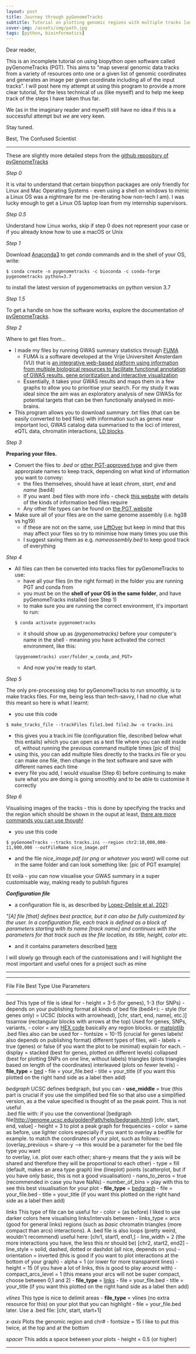 ```yaml
---
layout: post
title: Journey through pyGenomeTracks
subtitle: Tutorial on plotting genomic regions with multiple tracks [unfinished]
cover-img: /assets/img/path.jpg
tags: [python, bioinformatics]
---
```


Dear reader,

This is an incomplete tutorial on using biopython open software called pyGenomeTracks (PGT). This aims to "map several genomic data tracks from a variety of resources onto one or a given list of genomic coordinates and generates an image per given coordinate including all of the input tracks". I will post here my attempt at using this program to provide a more clear tutorial, for the less technical of us (like myself) and to help me keep track of the steps I have taken thus far.

We (as in the imaginary reader and myself) still have no idea if this is a successful attempt but *we* are very keen.

Stay tuned.

Best,
The Confused Scientist

-------------------

These are slightly more detailed steps from the [github repository of pyGenomeTracks](https://github.com/deeptools/pyGenomeTracks)

_Step 0_

It is vital to understand that certain biopython packages are only friendly for Linux and Mac Operating Systems - even using a shell on windows to mimic a Linux OS was a nightmare for me (re-iterating how non-tech I am). I was lucky enough to get a Linux OS laptop loan from my internship supervisors.

_Step 0.5_

Understand how Linux works, skip if step 0 does not represent your case or if you already know how to use a macOS or Unix

_Step 1_

Download [Anaconda3](https://www.anaconda.com/products/individual) to get _conda_ commands and in the shell of your OS, write:
```
$ conda create -n pygenometracks -c bioconda -c conda-forge pygenometracks python=3.7
```
to install the latest version of pygenometracks on python version 3.7

_Step 1.5_

To get a handle on how the software works, explore the documentation of [pyGenomeTracks](https://github.com/deeptools/pyGenomeTracks).

_Step 2_

Where to get files from...

* I made my files by running GWAS summary statistics through [FUMA](https://fuma.ctglab.nl/)
  - FUMA is a software developed at the Vrije Universiteit Amsterdam (VU) that is [an integrative web-based platform using information from multiple biological resources to facilitate functional annotation of GWAS results, gene prioritization and interactive visualization](https://www.nature.com/articles/s41467-017-01261-5)
  - Essentially, it takes your GWAS results and maps them in a few graphs to allow you to prioritise your search. For my study it was ideal since the aim was an exploratory analysis of new GWASs for potential targets that can be then functionally analysed in mini-brains.
* This program allows you to download summary .txt files (that can be easily converted to bed files) with information such as genes near important loci, GWAS catalog data summarised to the loci of interest, eQTL data, chromatin interactions, [LD blocks](https://the-confused-scientist.github.io/2020-09-01-GWAS/).

_Step 3_

**Preparing your files.**

* Convert the files to _.bed_ or [other PGT-approved type](https://pygenometracks.readthedocs.io/en/latest/content/all_tracks.html) and give them approrpiate names to keep track, depending on what kind of information you want to convey:
  * the files themselves, should have at least _chrom_, _start_, _end_ and _name_ (bed4)
  * If you want .bed files with more info - check [this website](https://bedtools.readthedocs.io/en/latest/content/general-usage.html) with details of the kinds of information bed files require
  * Any other file types can be found on [the PGT website](https://pygenometracks.readthedocs.io/en/latest/content/all_tracks.html)
* Make sure all of your files are on the same genome assembly (i.e. hg38 vs hg19)
    * if these are not on the same, use [LiftOver](https://genome.ucsc.edu/cgi-bin/hgLiftOver) but keep in mind that this may affect your files so try to minimise how many times you use this
     * I suggest saving them as e.g. *name*_*assembly*.bed_ to keep good track of everything

_Step 4_

* All files can then be converted into tracks files for pyGenomeTracks to use:
  - have all your files (in the right format) in the folder you are running PGT and conda from
  - you must be on the **shell of your OS in the same folder**, and have pyGenomeTracks installed (see Step 1)
  - to make sure you are running the correct environment, it's important to run:
  ```
  $ conda activate pygenometracks
  ```
  - it should show up as *(pygenometracks)* before your computer's name in the shell - meaning you have activated the correct environment, like this:
  ```
  (pygenometracks) user/folder_w_conda_and_PGT>
  ```
  - And now you're ready to start.
    
_Step 5_

The only pre-processing step for pyGenomeTracks to run smoothly, is to make tracks files. For me, being less than tech-savvy, I had no clue what this meant so here is what I learnt:

- you use this code
```
$ make_tracks_file --trackFiles file1.bed file2.bw -o tracks.ini
```
- this gives you a track.ini file (configuration file, described below what this entails) which you can open as a text file where you can edit inside of, without running the previous command multiple times
[pic of this]
- using this, you can add multiple files directly to the tracks.ini file or you can make one file, then change in the text software and save with different names each time
- every file you add, I would visualise (Step 6) before continuing to make sure what you are doing is going smoothly and to be able to customise it correctly

_Step 6_

Visualising images of the tracks - this is done by specifying the tracks and the region which should be shown in the ouput at least, [there are more commands you can use though!](https://pygenometracks.readthedocs.io/en/latest/content/usage.html)

- you use this code
```
$ pyGenomeTracks --tracks tracks.ini --region chr2:10,000,000-11,000,000 --outFileName nice_image.pdf
```
- and the file _nice_image.pdf (or png or whatever you want)_ will come out in the same folder and can look something like:
[pic of PGT example]

Et voilà - you can now visualise your GWAS summary in a super customisable way, making ready to publish figures


_**Configuration file**_
- a configuration file is, as described by [Lopez-Delisle et al. 2021](https://academic-oup-com.vu-nl.idm.oclc.org/bioinformatics/advance-article/doi/10.1093/bioinformatics/btaa692/5879987):

*"[A] file [that] defines best practice, but it can also be fully customized by the user. In a configuration file, each track is defined as a block of parameters starting with its name [track name] and continues with the parameters for that track such as the file location, its title, height, color etc.*

- and it contains parameters described [here](https://pygenometracks.readthedocs.io/en/latest/content/possible-parameters.html)

I will slowly go through each of the customisations and I will highlight the most important and useful ones for a project such as mine


---------------------------

--------------------------------------------------------------------------------------------------------------------------------------------------
File            File					                          Best
Type		        Use				                            	Parameters
-------------- --------------------------------------- --------------------------------------------------------------------------------------------
_bed_		        This type of file is ideal for		      - height = 3-5 (for genes), 1-3 (for SNPs) - depends on your publishing format 
		            all kinds of bed file (bed4+):		      - style (for genes only) = UCSC (blocks with arrowhead),
                [chr, start, end, name(, etc.)]					                           tssarrow (rectangular blocks with arrows at the top)
	            	Used for genes, SNPs, variants,		      - color = any [HEX code](https://www.color-hex.com/)
		            basically any region blocks.			                or [matplotlib](https://matplotlib.org/3.1.0/gallery/color/named_colors.html)
		            .bed files also can be used for	      	- fontsize = 10-15 (crucial for genes labels! also depends on publishing format)
	            	different types of files, will	      	- labels = true (genes) or false (if you want the plot to be minimal)
	             	explain for each.			                  - display = stacked (best for genes, plotted on different levels)
								                                                    collapsed (best for plotting SNPs on one line, without labels)
                                                                    triangles (plots triangles based on length of the coordinates)
                                                                    interleaved (plots on fewer levels)
                                                        - **file_type** = [bed](https://pygenometracks.readthedocs.io/en/latest/content/tracks/bed.html)
                                                        - file = your_file.bed
                                                        - title = your_title (if you want this plotted on the right hand side as a label then add)

_bedgraph_	    UCSC defines bedgraph, but you can	    - **use_middle** = true (this part is crucial if you use the simplified bed file so that 
		            also use a simplified version, as a			                   the value specified is thought of as the peak point. This is not useful	
		            .bed file with:						                                  if you use the conventional [bedgraph file]http://genome.ucsc.edu/goldenPath/help/bedgraph.html)
		            [chr, start, end, value]		            - height = 3
                to plot a peak graph for frequencies	  - color = same as before, use lighter colors especially if you want to overlay a bedfile
                for example.					                            to match the coordinates of your plot, such as follows:
							                                          - (overlay_previous = share-y --> this would be a parameter for the bed file type you want  
                                                           to overlay, i.e. plot over each other; share-y means that the y axis will be shared
                                                           and therefore they will be proportional to each other)
                                                        - type = fill (default, makes an area type graph)
                                                                 line (lineplot)
                                                                 points (scatterplot, but if you have only basic, this is not a good visualisation)
                                                        - nans_to_zeros = true (recommended in case you have NaNs)
                                                        - number_of_bins = play with this to see this best visualisation for your plot
                                                        - **file_type** = [bedgraph](https://pygenometracks.readthedocs.io/en/latest/content/tracks/bedgraph.html)
                                                        - file = your_file.bed
                                                        - title = your_title (if you want this plotted on the right hand side as a label then add)

_links_		    This type of file can be useful for	      - color = (as before) I liked to use darker colors here
              visualising links/intervals between	      - links_type = arcs (good for general links) 
              regions (such as _basic_ chromatin		                   triangles (more compact than arcs)
              interactions). A .bed file is also		                   loops (pretty weird, wouldn't recommend)
              useful here: [chr1, start1, end1,]	      - line_width = 2 (the more interactions you have, the less this nr should be)
              [chr2, start2, end2]			                - line_style = solid, dashed, dotted or dashdot (all nice, depends on you)
                                                        - orientation = inverted (this is good if you want to plot interactions at the bottom of your graph)
                                                        - alpha = 1 (or lower for more transparent lines)
                                                        - height = 15 (if you have a lot of links, this is good to play around with)
                                                        - compact_arcs_level = 1 (this means your arcs will not be super compact, choose between 0,1 and 2)
                                                        - **file_type** = [links](https://pygenometracks.readthedocs.io/en/latest/content/tracks/links.html)
                                                        - file = your_file.bed
                                                        - title = your_title (if you want this plotted on the right hand side as a label then add)

_vlines_	    This type is nice to delimit areas	      - **file_type** = vlines (no extra resource for this)
              on your plot that you can highlight	      - file = your_file.bed
              later. Use a .bed file:
              [chr, start, start+1]

_x-axis_	    Plots the genomic region and chr#	        - fontsize = 15
              I like to put this twice, at the top 
              and at the bottom

_spacer_	    This adds a space between your plots	    - height = 0.5 (or higher)

--------------------------------------------------------------------------------------------------------------------------------------------------
